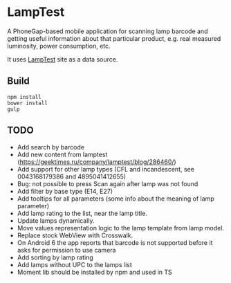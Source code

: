 LampTest
=========

A PhoneGap-based mobile application for scanning lamp barcode and getting useful information about that particular product, e.g. real measured luminosity, power consumption, etc.

It uses [LampTest](http://lamptest.ru) site as a data source.

Build
-----

```
npm install
bower install
gulp
```

TODO
----
* Add search by barcode
* Add new content from lamptest (https://geektimes.ru/company/lamptest/blog/286460/)
* Add support for other lamp types (CFL and incandescent, see 0043168179386 and 4895041412655)
* Bug: not possible to press Scan again after lamp was not found
* Add filter by base type (E14, E27)
* Add tooltips for all parameters (some info about the meaning of lamp parameter)
* Add lamp rating to the list, near the lamp title.
* Update lamps dynamically.
* Move values representation logic to the lamp template from lamp model.
* Replace stock WebView with Crosswalk.
* On Android 6 the app reports that barcode is not supported before it asks for permission to use camera
* Add sorting by lamp rating
* Add lamps without UPC to the lamps list
* Moment lib should be installed by npm and used in TS